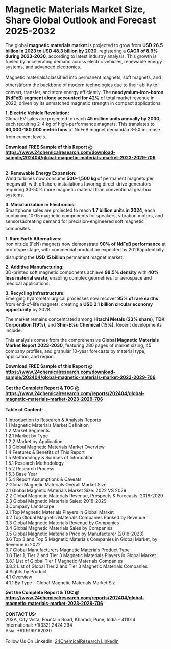 <h1>Magnetic Materials Market Size, Share Global Outlook and Forecast 2025-2032</h1><p>The global <strong>magnetic materials market</strong> is projected to grow from <strong>USD 26.5 billion in 2023 to USD 48.3 billion by 2030</strong>, registering a <strong>CAGR of 8.9% during 2023-2030</strong>, according to latest industry analysis. This growth is fueled by accelerating demand across electric vehicles, renewable energy systems, and advanced electronics.</p><p>Magnetic materialsâclassified into permanent magnets, soft magnets, and othersâform the backbone of modern technologies due to their ability to convert, transfer, and store energy efficiently. The <strong>neodymium-iron-boron (NdFeB) segment alone accounted for 42%</strong> of total market revenue in 2022, driven by its unmatched magnetic strength in compact applications.</p><p><strong>1. Electric Vehicle Revolution:</strong><br>
Global EV sales are projected to reach <strong>45 million units annually by 2030</strong>, each requiring 2-4 kg of high-performance magnets. This translates to <strong>90,000-180,000 metric tons</strong> of NdFeB magnet demandâa 3-5X increase from current levels.</p><div><b>Download FREE Sample of this Report @ 
            <a href="https://www.24chemicalresearch.com/download-sample/202404/global-magnetic-materials-market-2023-2029-706">
            https://www.24chemicalresearch.com/download-sample/202404/global-magnetic-materials-market-2023-2029-706</a></b></div><br><p><strong>2. Renewable Energy Expansion:</strong><br>
Wind turbines now consume <strong>500-1,500 kg</strong> of permanent magnets per megawatt, with offshore installations favoring direct-drive generators requiring 30-50% more magnetic material than conventional gearbox systems.</p><p><strong>3. Miniaturization in Electronics:</strong><br>
Smartphone sales are projected to reach <strong>1.7 billion units in 2024</strong>, each containing 10-15 magnetic components for speakers, vibration motors, and sensorsâcreating demand for precision-engineered soft magnetic composites.</p><p><strong>1. Rare Earth Alternatives:</strong><br>
Iron nitride (FeN) magnets now demonstrate <strong>90% of NdFeB performance</strong> at prototype stage, with commercial production expected by 2026âpotentially disrupting the <strong>USD 15 billion</strong> permanent magnet market.</p><p><strong>2. Additive Manufacturing:</strong><br>
3D-printed soft magnetic components achieve <strong>98.5% density</strong> with <strong>40% less material waste</strong>, enabling complex geometries for aerospace and medical applications.</p><p><strong>3. Recycling Infrastructure:</strong><br>
Emerging hydrometallurgical processes now recover <strong>95% of rare earths</strong> from end-of-life magnets, creating a <strong>USD 2.1 billion circular economy opportunity</strong> by 2028.</p><p>The market remains concentrated among <strong>Hitachi Metals (23% share)</strong>, <strong>TDK Corporation (19%)</strong>, and <strong>Shin-Etsu Chemical (15%)</strong>. Recent developments include:</p><p>This analysis comes from the comprehensive <strong>Global Magnetic Materials Market Report 2023-2030</strong>, featuring 280 pages of market sizing, 45 company profiles, and granular 10-year forecasts by material type, application, and region.</p><div><b>Download FREE Sample of this Report @ 
            <a href="https://www.24chemicalresearch.com/download-sample/202404/global-magnetic-materials-market-2023-2029-706">
            https://www.24chemicalresearch.com/download-sample/202404/global-magnetic-materials-market-2023-2029-706</a></b></div><br><div><b>Get the Complete Report & TOC @ 
            <a href="https://www.24chemicalresearch.com/reports/202404/global-magnetic-materials-market-2023-2029-706">
            https://www.24chemicalresearch.com/reports/202404/global-magnetic-materials-market-2023-2029-706</a></b></div><br>
            <b>Table of Content:</b><p>1 Introduction to Research & Analysis Reports<br />
    1.1 Magnetic Materials Market Definition<br />
    1.2 Market Segments<br />
        1.2.1 Market by Type<br />
        1.2.2 Market by Application<br />
    1.3 Global Magnetic Materials Market Overview<br />
    1.4 Features & Benefits of This Report<br />
    1.5 Methodology & Sources of Information<br />
        1.5.1 Research Methodology<br />
        1.5.2 Research Process<br />
        1.5.3 Base Year<br />
        1.5.4 Report Assumptions & Caveats<br />
2 Global Magnetic Materials Overall Market Size<br />
    2.1 Global Magnetic Materials Market Size: 2022 VS 2029<br />
    2.2 Global Magnetic Materials Revenue, Prospects & Forecasts: 2018-2029<br />
    2.3 Global Magnetic Materials Sales: 2018-2029<br />
3 Company Landscape<br />
    3.1 Top Magnetic Materials Players in Global Market<br />
    3.2 Top Global Magnetic Materials Companies Ranked by Revenue<br />
    3.3 Global Magnetic Materials Revenue by Companies<br />
    3.4 Global Magnetic Materials Sales by Companies<br />
    3.5 Global Magnetic Materials Price by Manufacturer (2018-2023)<br />
    3.6 Top 3 and Top 5 Magnetic Materials Companies in Global Market, by Revenue in 2022<br />
    3.7 Global Manufacturers Magnetic Materials Product Type<br />
    3.8 Tier 1, Tier 2 and Tier 3 Magnetic Materials Players in Global Market<br />
        3.8.1 List of Global Tier 1 Magnetic Materials Companies<br />
        3.8.2 List of Global Tier 2 and Tier 3 Magnetic Materials Companies<br />
4 Sights by Product<br />
    4.1 Overview<br />
        4.1.1 By Type - Global Magnetic Materials Market Siz</p><div><b>Get the Complete Report & TOC @ 
            <a href="https://www.24chemicalresearch.com/reports/202404/global-magnetic-materials-market-2023-2029-706">
            https://www.24chemicalresearch.com/reports/202404/global-magnetic-materials-market-2023-2029-706</a></b></div><br><b>CONTACT US:</b><br>
            203A, City Vista, Fountain Road, Kharadi, Pune, India - 411014<br>
            International: +1(332) 2424 294<br>
            Asia: +91 9169162030 <br><br>
            Follow Us On LinkedIn: <a href="https://www.linkedin.com/company/24chemicalresearch/">24ChemicalResearch LinkedIn</a>